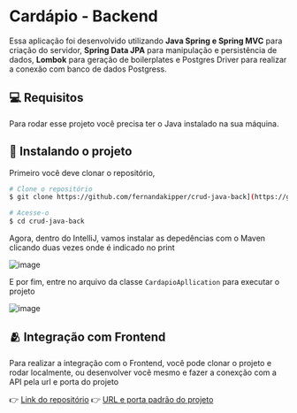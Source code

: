 <h1>Cardápio - Backend</h1>

Essa aplicação foi desenvolvido utilizando **Java Spring e Spring MVC** para criação do servidor, **Spring Data JPA** para manipulação e persistência de dados, **Lombok** para geração de boilerplates e Postgres Driver para realizar a conexão com banco de dados Postgress.

<h2 id="pre-requisites">💻 Requisitos</h2> 

Para rodar esse projeto você precisa ter o Java instalado na sua máquina.

<h2 id="how-to-use"> 🚀 Instalando o projeto</h2>

Primeiro você deve clonar o repositório,

```bash
# Clone o repositório
$ git clone https://github.com/fernandakipper/crud-java-back](https://github.com/wermvasconcelos/cardapio-backend.git)https://github.com/wermvasconcelos/cardapio-backend.git

# Acesse-o
$ cd crud-java-back
```
Agora, dentro do IntelliJ, vamos instalar as depedências com o Maven clicando duas vezes onde é indicado no print 

![image](https://github.com/wermvasconcelos/cardapio-backend/assets/67791009/deccc26b-7ac0-4f20-a47b-264bc207cc61)

E por fim, entre no arquivo da classe `CardapioApllication` para executar o projeto

![image](https://github.com/wermvasconcelos/cardapio-backend/assets/67791009/2ec5eab3-c30f-4650-b937-15d96099fb95)

<h2 id="related">🫂 Integração com Frontend</h2>

Para realizar a integração com o Frontend, você pode clonar o projeto e rodar localmente, ou desenvolver você mesmo e fazer a conexção com a API pela url e porta do projeto

👉 [Link do repositório](https://github.com/wermvasconcelos/cardapio-frontend)
👉 [URL e porta padrão do projeto](https:localhost:8080/food)
